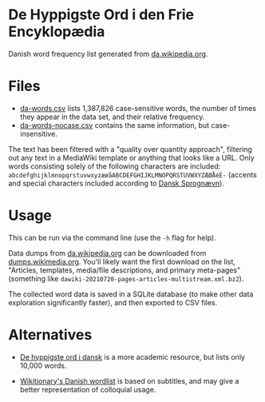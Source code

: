 # De Hyppigste Ord i den Frie Encyklopædia

Danish word frequency list generated from [da.wikipedia.org](https://da.wikipedia.org/).

# Files

* [da-words.csv](./da-words.csv) lists 1,387,826 case-sensitive words, the number of times they appear in the data set, and their relative frequency.
* [da-words-nocase.csv](./da-words.csv) contains the same information, but case-insensitive.


The text has been filtered with a "quality over quantity approach", filtering out any text in a MediaWiki template or anything that looks like a URL. Only words consisting solely of the following characters are included: `abcdefghijklmnopqrstuvwxyzæøåABCDEFGHIJKLMNOPQRSTUVWXYZÆØÅéÉ-` (accents and special characters included according to [Dansk Sprognævn](https://dsn.dk/ordboeger/retskrivningsordbogen/%C2%A7-1-6-bogstaver-og-tegn/%C2%A7-2-tegn/)).

# Usage

This can be run via the command line (use the `-h` flag for help). 

Data dumps from [da.wikipedia.org](https://da.wikipedia.org/) can be downloaded from [dumps.wikimedia.org](https://dumps.wikimedia.org/dawiki/). You'll likely want the first download on the list, "Articles, templates, media/file descriptions, and primary meta-pages" (something like `dawiki-20210720-pages-articles-multistream.xml.bz2`).

The collected word data is saved in a SQLite database (to make other data exploration significantly faster), and then exported to CSV files.

# Alternatives

* [De hyppigste ord i dansk](https://korpus.dsl.dk/resources/details/freq-lemmas.html) is a more academic resource, but lists only 10,000 words.

* [Wikitionary's Danish wordlist](https://en.wiktionary.org/wiki/Wiktionary:Frequency_lists/Danish_wordlist) is based on subtitles, and may give a better representation of colloquial usage.
